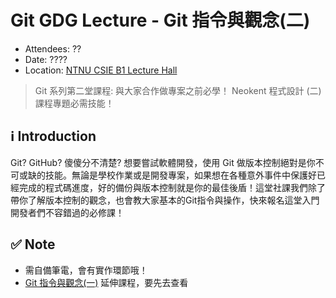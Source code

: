 # Git GDG Lecture - Git 指令與觀念(二)

- Attendees: ??
- Date: ????
- Location: [NTNU CSIE B1 Lecture Hall](https://maps.app.goo.gl/WMuARzzb13DFezyMA)

> Git 系列第二堂課程: 
> 與大家合作做專案之前必學！
> Neokent 程式設計 (二) 課程專題必需技能！

## ℹ️ Introduction
Git? GitHub? 傻傻分不清楚? 想要嘗試軟體開發，使用 Git 做版本控制絕對是你不可或缺的技能。無論是學校作業或是開發專案，如果想在各種意外事件中保護好已經完成的程式碼進度，好的備份與版本控制就是你的最佳後盾！這堂社課我們除了帶你了解版本控制的觀念，也會教大家基本的Git指令與操作，快來報名這堂入門開發者們不容錯過的必修課！

## ✅ Note
- 需自備筆電，會有實作環節哦！
- [Git 指令與觀念(一)](../gdg-git-tutorial-1) 延伸課程，要先去查看